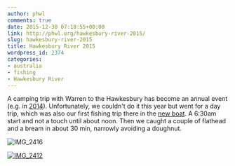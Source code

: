 ```yaml
---
author: phwl
comments: true
date: 2015-12-30 07:18:55+00:00
link: http://phwl.org/hawkesbury-river-2015/
slug: hawkesbury-river-2015
title: Hawkesbury River 2015
wordpress_id: 2374
categories:
- australia
- fishing
- Hawkesbury River
---
```


A camping trip with Warren to the Hawkesbury has become an annual event (e.g. in [2014](http://phwl.org/hawkesbury-river-2014/)). Unfortunately, we couldn't do it this year but went for a day trip, which was also our first fishing trip there in the [new boat](http://phwl.org/stacer-outlaw-429/). A 6:30am start and not a touch until about noon. Then we caught a couple of flathead and a bream in about 30 min, narrowly avoiding a doughnut.

![IMG_2416](http://phwl.org/wp-content/uploads/2015/12/IMG_2416.jpg)



<!-- more -->

[![IMG_2412](http://phwl.org/wp-content/uploads/2015/12/IMG_2412.jpg)](http://phwl.org/wp-content/uploads/2015/12/IMG_2412.jpg)



<!-- more -->
